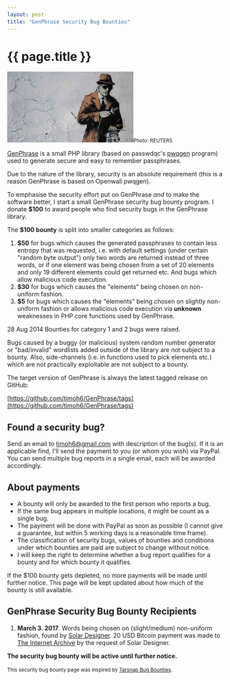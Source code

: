 ```yaml
---
layout: post
title: "GenPhrase Security Bug Bounties"
---
```


{{ page.title }}
================

<div class="image-holder"><img src="/image/bughunt.jpg" alt="Security Bug Hunt" class="image-responsive"><small>Photo: REUTERS</small></div>

[GenPhrase](https://github.com/timoh6/GenPhrase) is a small PHP library (based on passwdqc's [pwqgen](http://www.openwall.com/passwdqc/) program) used to generate secure and easy to remember passphrases.

Due to the nature of the library, security is an absolute requirement (this is a reason GenPhrase is based on Openwall pwqgen).

To emphasise the security effort put on GenPhrase _and_ to make the software better, I start a small GenPhrase security bug bounty program. I donate **$100** to award people who find security bugs in the GenPhrase library.

The **$100 bounty** is split into smaller categories as follows:

1.  **$50** for bugs which causes the generated passphrases to contain less entropy that was requested, i.e. with default settings (under certain "random byte output") only two words are returned instead of three words, or if one element was being chosen from a set of 20 elements and only 19 different elements could get returned etc. And bugs which allow malicious code execution.
2.  **$30** for bugs which causes the "elements" being chosen on non-uniform fashion.
3.  **$5** for bugs which causes the "elements" being chosen on slightly non-uniform fashion or allows malicious code execution via __unknown__ weaknesses in PHP core functions used by GenPhrase.

<p><span class="label label-info">28 Aug 2014</span> <span class="text-muted">Bounties for category 1 and 2 bugs were raised.</span></p>

Bugs caused by a buggy (or malicious) system random number generator or "bad/invalid" wordlists added outside of the library are not subject to a bounty. Also, side-channels (i.e. in functions used to pick elements etc.) which are not practically exploitable are not subject to a bounty.

The target version of GenPhrase is always the latest tagged release on GitHub:

[https://github.com/timoh6/GenPhrase/tags](https://github.com/timoh6/GenPhrase/tags)

Found a security bug?
---------------------

Send an email to timoh6@gmail.com with description of the bug(s). If it is an applicable find, I'll send the payment to you (or whom you wish) via PayPal. You can send multiple bug reports in a single email, each will be awarded accordingly.

About payments
--------------

*   A bounty will only be awarded to the first person who reports a bug.
*   If the same bug appears in multiple locations, it might be count as a single bug.
*   The payment will be done with PayPal as soon as possible (I cannot give a guarantee, but within 5 working days is a reasonable time frame).
*   The classification of security bugs, values of bounties and conditions under which bounties are paid are subject to change without notice.
*   I will keep the right to determine whether a bug report qualifies for a bounty and for which bounty it qualifies.

If the $100 bounty gets depleted, no more payments will be made until further notice. This page will be kept updated about how much of the bounty is still available.

GenPhrase Security Bug Bounty Recipients
----------------------------------------

1. **March 3. 2017**. Words being chosen on (slight/medium) non-uniform fashion, found by <a href="https://twitter.com/solardiz/with_replies">Solar Designer</a>. 20 USD Bitcoin payment was made to <a href="https://archive.org/donate/bitcoin.php">The Internet Archive</a> by the request of Solar Designer.

**The security bug bounty will be active until further notice.**

<p class="text-muted"><small>This security bug bounty page was inspired by <a href="http://www.tarsnap.com/bugbounty.html">Tarsnap Bug Bounties</a>.</small></p>

